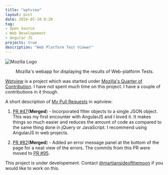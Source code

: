 ```yaml
---
title: "wptview"
layout: post
date: 2016-05-10 8:20
tag:
- Open Source
- Web Developement
- Angular JS
projects: true
description: "Web Platform Test Viewer"
---
```


![Mozilla Logo](/assets/images/mozilla.jpg)

<center>Mozilla's webapp for displaying the results of Web-platform Tests.</center>

[Wptview](https://github.com/mozilla/wptview/) is a project which was started under [Mozilla's Quarter of Contribution](https://wiki.mozilla.org/Auto-tools/New_Contributor/Quarter_of_Contribution/November_2015). I have not spent much time on this project. I have a couple of contributions in it though.

A short description of [My Pull Requests](https://github.com/mozilla/wptview/pulls?utf8=%E2%9C%93&q=is%3Apr+is%3Aclosed+author%3ACodeMaxx) in wptview:

1. [PR #47](https://github.com/mozilla/wptview/pull/47)(**Merged**) - Incorporated filter objects to a single JSON object. This was my first encounter with AngularJS and I loved it. It makes things so much easier and reduces the amount of code as compared to the same thing  done in jQuery or JavaScript. I recommend using AngularJS in web projects.

2. [PR #82](https://github.com/mozilla/wptview/pull/82)(**Merged**) - Added an error message panel at the bottom of the page for a neat view of the errors. The commits from this PR were moved to [PR #95](https://github.com/mozilla/wptview/pull/95).

This project is under developement. Contact [@martiansideofthemoon](https://github.com/martiansideofthemoon) if you would like to work on this.
